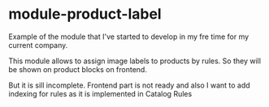 # module-product-label

Example of the module that I've started to develop in my fre time for my current company.

This module allows to assign image labels to products by rules. So they will be shown on product blocks on frontend.

But it is sill incomplete. Frontend part is not ready and also I want to add indexing for rules as it is implemented in Catalog Rules
